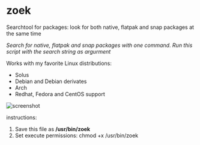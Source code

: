 # zoek
Searchtool for packages: look for both native, flatpak and snap packages at the same time
    
*Search for native, flatpak and snap packages with one command. Run this script with the search string as argurment*

Works with my favorite Linux distributions: 
* Solus
* Debian and Debian derivates
* Arch
* Redhat, Fedora and CentOS support
    
![screenshot](https://i.imgur.com/s5gFSzP.png)
    
instructions:
1. Save this file as **/usr/bin/zoek**
2. Set execute permissions:
chmod +x /usr/bin/zoek
```
